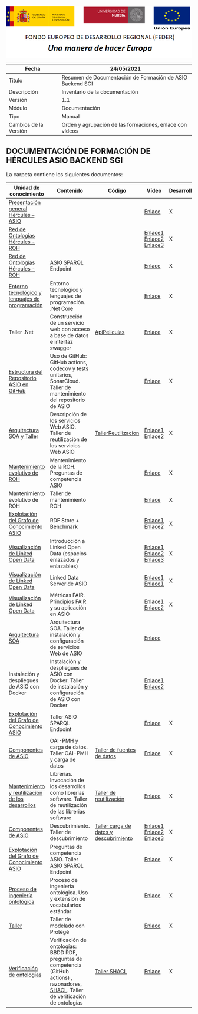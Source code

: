 ![](../Docs/media/CabeceraDocumentosMD.png)

| Fecha         | 24/05/2021                                                   |
| ------------- | ------------------------------------------------------------ |
|Titulo|Resumen de Documentación de Formación de ASIO Backend SGI| 
|Descripción|Inventario de la documentación|
|Versión|1.1|
|Módulo|Documentación|
|Tipo|Manual|
|Cambios de la Versión|Orden y agrupación de las formaciones, enlace con vídeos|

## DOCUMENTACIÓN DE FORMACIÓN DE HÉRCULES ASIO BACKEND SGI

La carpeta contiene los siguientes documentos:


| Unidad de conocimiento | Contenido | Código | Vídeo | Desarrolladores | Administradores |
| -----------------------| --------- | ------ | ----- | --------------- | --------------- |
|[Presentación general Hércules – ASIO](20210201%20H%C3%A9rcules%20ASIO%20Formacion%20RDF%20Store%20Benchmark.pdf)| | | [Enlace](https://tv.um.es/v?143929) | X | X |
|[Red de Ontologías Hércules - ROH](20210129%20H%C3%A9rcules%20ASIO-RedOntolog%C3%ADasROH.pdf)| | | [Enlace1](https://tv.um.es/v?143918) [Enlace2](https://tv.um.es/v?143919) [Enlace3](https://tv.um.es/v?143920)| X | X |
|[Red de Ontologías Hércules - ROH](20210201%20H%C3%A9rcules%20ASIO%20Formacion%20SPARQL%20Endpoint.pdf)| ASIO SPARQL Endpoint | | [Enlace](https://tv.um.es/v?143921) | X | X |
|[Entorno tecnológico y lenguajes de programación](Taller%20.Net%20CORE/20210201%20H%C3%A9rcules%20ASIO%20Taller%20sobre%20.Net%20CORE.pdf)| Entorno tecnológico y lenguajes de programación. .Net Core | | [Enlace](https://tv.um.es/v?143922) | X |  |
|Taller .Net| Construcción de un servicio web con acceso a base de datos e interfaz swagger | [ApiPeliculas](https://github.com/HerculesCRUE/GnossDeustoBackend/tree/master/Formacion/Taller%20.Net%20CORE/ApiPeliculas) | [Enlace](https://tv.um.es/v?143923) | X |  |
|[Estructura del Repositorio ASIO en GitHub](20210129%20H%C3%A9rcules%20ASIO%20Organizacion%20del%20repositorio.pdf)| Uso de GitHub: GitHub actions, codecov y tests unitarios, SonarCloud. Taller de mantenimiento del repositorio de ASIO | | [Enlace](https://tv.um.es/v?143924) | X |  |
|[Arquitectura SOA y Taller](20210218%20H%C3%A9rcules%20ASIO%20-%20Reutilizaci%C3%B3n%20de%20componentes.pdf)| Descripción de los servicios Web ASIO. Taller de reutilización de los servicios Web ASIO | [TallerReutilizacion](https://github.com/HerculesCRUE/GnossDeustoBackend/tree/master/Formacion/TallerReutilizacion) | [Enlace1](https://tv.um.es/v?143925) [Enlace2](https://tv.um.es/v?143926) | X |  |
|[Mantenimiento evolutivo de ROH](20210205%20H%C3%A9rcules%20ASIO%20Mantenimiento%20evolutivo%20de%20ROH.pdf)| Mantenimiento de la ROH. Preguntas de competencia ASIO | | [Enlace](https://tv.um.es/v?143927) | X |  |
|Mantenimiento evolutivo de ROH| Taller de mantenimiento ROH | | [Enlace](https://tv.um.es/v?143928) | X |  |
|[Explotación del Grafo de Conocimiento ASIO](20210201%20H%C3%A9rcules%20ASIO%20Formacion%20RDF%20Store%20Benchmark.pdf)| RDF Store + Benchmark | | [Enlace1](https://tv.um.es/v?143930) [Enlace2](https://tv.um.es/v?143989)| X | X |
|[Visualización de Linked Open Data](20210129%20H%C3%A9rcules%20ASIO-Introducci%C3%B3n%20a%20Linked%20Open%20Data%20(espacios%20enlazados%20y%20enlazables).pdf)| Introducción a Linked Open Data (espacios enlazados y enlazables) | | [Enlace1](https://tv.um.es/v?143931) [Enlace2](https://tv.um.es/v?143990) [Enlace3](https://tv.um.es/v?143991) | X | X |
|[Visualización de Linked Open Data](20210209%20H%C3%A9rcules%20ASIO%20Formaci%C3%B3n%20Linked%20Data%20Server.pdf)| Linked Data Server de ASIO | | [Enlace1](https://tv.um.es/v?143932) [Enlace1](https://tv.um.es/v?143992) | X | X |
|[Visualización de Linked Open Data](20210129%20H%C3%A9rcules%20ASIO-M%C3%A9tricas%20FAIR.%20Principios%20FAIR%20y%20su%20aplicaci%C3%B3n%20en%20ASIO.pdf)| Métricas FAIR. Principios FAIR y su aplicación en ASIO | | [Enlace1](https://tv.um.es/v?143933) [Enlace2](https://tv.um.es/v?143993) | X | X |
|[Arquitectura SOA](Taller%20Servicios%20Web/20210204%20H%C3%A9rcules%20ASIO%20Formaci%C3%B3n%20Mantenimiento%20Servicios%20Web%20de%20ASIO.pdf)| Arquitectura SOA. Taller de instalación y configuración de servicios Web de ASIO | | [Enlace](https://tv.um.es/v?143939) |  | X |
|Instalación y despliegues de ASIO con Docker| Instalación y despliegues de ASIO con Docker. Taller de instalación y configuración de ASIO con Docker | | [Enlace1](https://tv.um.es/v?143941) [Enlace2](https://tv.um.es/v?144013) |  | X |
|[Explotación del Grafo de Conocimiento ASIO](20210222%20Taller%20ASIO%20SPARQL%20Endpoint.pdf)| Taller ASIO SPARQL Endpoint | | [Enlace](https://tv.um.es/v?143994) | X |  |
|[Componentes de ASIO](Taller%20de%20fuentes%20de%20datos/20210216%20H%C3%A9rcules%20ASIO%20OAI-PMH%20y%20carga%20de%20datos.pdf)| OAI-PMH y carga de datos. Taller OAI-PMH y carga de datos | [Taller de fuentes de datos](https://github.com/HerculesCRUE/GnossDeustoBackend/tree/master/Formacion/Taller%20de%20fuentes%20de%20datos) | [Enlace](https://tv.um.es/v?143995) | X |  |
|[Mantenimiento y reutilización de los desarrollos](TallerReutilizacion/20210218%20H%C3%A9rcules%20ASIO%20-%20Reutilizaci%C3%B3n%20de%20componentes.pdf)| Librerías. Invocación de los desarrollos como librerías software. Taller de reutilización de las librerias software | [Taller de reutilización](https://github.com/HerculesCRUE/GnossDeustoBackend/tree/master/Formacion/TallerReutilizacion) | [Enlace](https://tv.um.es/v?143996) | X |  |
|[Componentes de ASIO](Taller%20carga%20de%20datos%20y%20descubrimiento/H%C3%A9rcules%20ASIO%20Taller%20OAI-PMH%20XML-RDF%20%2B%20Decubrimiento.pdf)| Descubrimiento. Taller de descubrimiento | [Taller carga de datos y descubrimiento](https://github.com/HerculesCRUE/GnossDeustoBackend/tree/master/Formacion/Taller%20carga%20de%20datos%20y%20descubrimiento) | [Enlace1](https://tv.um.es/v?144009) [Enlace2](https://tv.um.es/v?144048) [Enlace3](https://tv.um.es/v?144049) | X |  |
|[Explotación del Grafo de Conocimiento ASIO](20210226%20Mantenimiento%20evolutivo%20de%20ROH.pdf)| Preguntas de competencia ASIO. Taller ASIO SPARQL Endpoint |  | [Enlace](https://tv.um.es/v?144010) | X | X |
|[Proceso de ingeniería ontológica](20210129%20H%C3%A9rcules%20ASIO-ProcesoIngenier%C3%ADaOntol%C3%B3gica.pdf)| Proceso de ingeniería ontológica. Uso y extensión de vocabularios estándar |  | [Enlace](https://tv.um.es/v?144011) | X |  |
|[Taller](20210225%20Tutorial%20Protege.pdf)| Taller de modelado con Protègè |  | [Enlace](https://tv.um.es/v?144012) | X |  |
|[Verificación de ontologías](20210226%20Mantenimiento%20evolutivo%20de%20ROH.pdf)| Verificación de ontologías: BBDD RDF, preguntas de competencia (GitHub actions) , razonadores, [SHACL](Taller%20SHACL/H%C3%A9rcules%20ASIO%20Formaci%C3%B3n%20SHACL.pdf). Taller de verificación de ontologías | [Taller SHACL](https://github.com/HerculesCRUE/GnossDeustoBackend/tree/master/Formacion/Taller%20SHACL) | [Enlace](https://tv.um.es/v?144014) | X |  |

